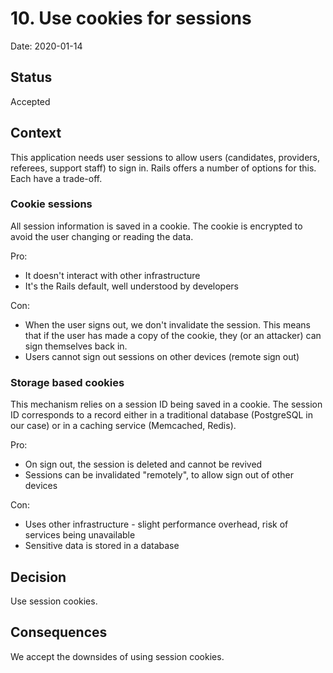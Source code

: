 # 10. Use cookies for sessions

Date: 2020-01-14

## Status

Accepted

## Context

This application needs user sessions to allow users (candidates, providers, referees, support staff) to sign in. Rails offers a number of options for this. Each have a trade-off.

### Cookie sessions

All session information is saved in a cookie. The cookie is encrypted to avoid the user changing or reading the data.

Pro:

- It doesn't interact with other infrastructure
- It's the Rails default, well understood by developers

Con:

- When the user signs out, we don't invalidate the session. This means that if the user has made a copy of the cookie, they (or an attacker) can sign themselves back in.
- Users cannot sign out sessions on other devices (remote sign out)

### Storage based cookies

This mechanism relies on a session ID being saved in a cookie. The session ID corresponds to a record either in a traditional database (PostgreSQL in our case) or in a caching service (Memcached, Redis).

Pro:

- On sign out, the session is deleted and cannot be revived
- Sessions can be invalidated "remotely", to allow sign out of other devices

Con:

- Uses other infrastructure - slight performance overhead, risk of services being unavailable
- Sensitive data is stored in a database

## Decision

Use session cookies.

## Consequences

We accept the downsides of using session cookies.
